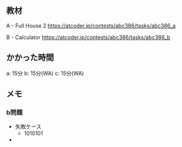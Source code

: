 ## 教材

A - Full House 2
https://atcoder.jp/contests/abc386/tasks/abc386_a

B - Calculator
https://atcoder.jp/contests/abc386/tasks/abc386_b

## かかった時間
a: 15分
b: 15分(WA)
c: 15分(WA)

## メモ
### b問題
* 失敗ケース
  * 1010101
* 